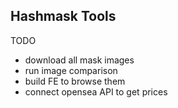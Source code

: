 ## Hashmask Tools

TODO

- download all mask images
- run image comparison
- build FE to browse them
- connect opensea API to get prices

